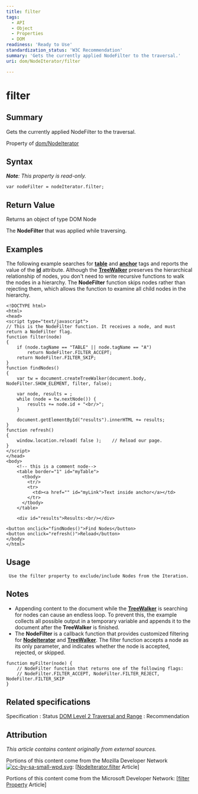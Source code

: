 ```yaml
---
title: filter
tags:
  - API
  - Object
  - Properties
  - DOM
readiness: 'Ready to Use'
standardization_status: 'W3C Recommendation'
summary: 'Gets the currently applied NodeFilter to the traversal.'
uri: dom/NodeIterator/filter

---
```

# filter

## Summary

Gets the currently applied NodeFilter to the traversal.

<span data-meta="applies_to" data-type="key">Property of <span data-type="value">[dom/NodeIterator](/dom/NodeIterator)</span></span>

## Syntax

***Note**: This property is read-only.*

``` {.js}
var nodeFilter = nodeIterator.filter;
```

## Return Value

<span data-meta="return" data-type="key">Returns an object of type <span data-type="value">DOM Node</span></span>

The **NodeFilter** that was applied while traversing.

## Examples

The following example searches for [**table**](/html/elements/table) and [**anchor**](/html/elements/a) tags and reports the value of the [**id**](/html/attributes/id) attribute. Although the [**TreeWalker**](/dom/TreeWalker) preserves the hierarchical relationship of nodes, you don't need to write recursive functions to walk the nodes in a hierarchy. The **NodeFilter** function skips nodes rather than rejecting them, which allows the function to examine all child nodes in the hierarchy.

``` {.html}
<!DOCTYPE html>
<html>
<head>
<script type="text/javascript">
// This is the NodeFilter function. It receives a node, and must return a NodeFilter flag.
function filter(node)
{
    if (node.tagName == "TABLE" || node.tagName == "A")
        return NodeFilter.FILTER_ACCEPT;
    return NodeFilter.FILTER_SKIP;
}
function findNodes()
{
    var tw = document.createTreeWalker(document.body, NodeFilter.SHOW_ELEMENT, filter, false);

    var node, results = ;
    while (node = tw.nextNode()) {
        results += node.id + "<br/>";
    }

    document.getElementById("results").innerHTML += results;
}
function refresh()
{
    window.location.reload( false );    // Reload our page.
}
</script>
</head>
<body>
    <!-- this is a comment node-->
    <table border="1" id="myTable">
      <tbody>
        <tr/>
        <tr>
          <td><a href="" id="myLink">Text inside anchor</a></td>
        </tr>
      </tbody>
    </table>

    <div id="results">Results:<br/></div>

<button onclick="findNodes()">Find Nodes</button>
<button onclick="refresh()">Reload</button>
</body>
</html>
```

## Usage

     Use the filter property to exclude/include Nodes from the Iteration.

## Notes

-   Appending content to the document while the [**TreeWalker**](/dom/TreeWalker) is searching for nodes can cause an endless loop. To prevent this, the example collects all possible output in a temporary variable and appends it to the document after the **TreeWalker** is finished.
-   The **NodeFilter** is a callback function that provides customized filtering for [**NodeIterator**](/dom/NodeIterator) and [**TreeWalker**](/dom/TreeWalker). The filter function accepts a node as its only parameter, and indicates whether the node is accepted, rejected, or skipped.

<!-- -->

    function myFilter(node) {
        // NodeFilter function that returns one of the following flags:
        // NodeFilter.FILTER_ACCEPT, NodeFilter.FILTER_REJECT, NodeFilter.FILTER_SKIP
    }

## Related specifications

Specification
:   Status
[DOM Level 2 Traversal and Range](http://www.w3.org/TR/DOM-Level-2-Traversal-Range/)
:   Recommendation

## Attribution

*This article contains content originally from external sources.*

Portions of this content come from the Mozilla Developer Network [![cc-by-sa-small-wpd.svg](/assets/thumb/8/8c/cc-by-sa-small-wpd.svg/120px-cc-by-sa-small-wpd.svg.png)](http://creativecommons.org/licenses/by-sa/3.0/us/): [[NodeIterator.filter](https://developer.mozilla.org/en-US/docs/Web/API/NodeIterator.filter) Article]

Portions of this content come from the Microsoft Developer Network: [[filter Property](http://msdn.microsoft.com/en-us/library/ie/ff974820(v=vs.85).aspx) Article]

